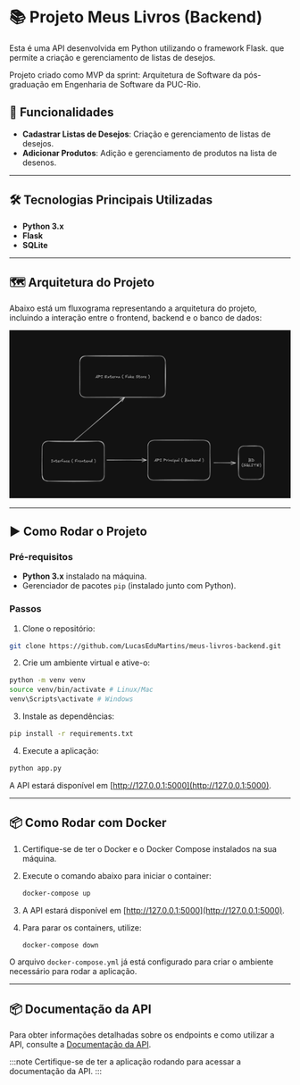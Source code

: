 # 📚 Projeto Meus Livros (Backend)

Esta é uma API desenvolvida em Python utilizando o framework Flask. que permite a criação e gerenciamento de listas de desejos.

Projeto criado como MVP da sprint: Arquitetura de Software da pós-graduação em Engenharia de Software da PUC-Rio.

## 🚀 Funcionalidades

- **Cadastrar Listas de Desejos**: Criação e gerenciamento de listas de desejos.
- **Adicionar Produtos**: Adição e gerenciamento de produtos na lista de desenos.

---

## 🛠️ Tecnologias Principais Utilizadas

- **Python 3.x**
- **Flask**
- **SQLite**

---

## 🗺️ Arquitetura do Projeto

Abaixo está um fluxograma representando a arquitetura do projeto, incluindo a interação entre o frontend, backend e o banco de dados:

![Arquitetura do Projeto](assets/archtecture_flow.png)

---

## ▶️ Como Rodar o Projeto

### Pré-requisitos

- **Python 3.x** instalado na máquina.
- Gerenciador de pacotes `pip` (instalado junto com Python).

### Passos

1. Clone o repositório:

```bash
git clone https://github.com/LucasEduMartins/meus-livros-backend.git
```

2. Crie um ambiente virtual e ative-o:

```bash
python -m venv venv
source venv/bin/activate # Linux/Mac
venv\Scripts\activate # Windows
```

3. Instale as dependências:

```bash
pip install -r requirements.txt
```

4. Execute a aplicação:

```bash
python app.py
```

A API estará disponível em [http://127.0.0.1:5000](http://127.0.0.1:5000).

---

## 📦 Como Rodar com Docker

1. Certifique-se de ter o Docker e o Docker Compose instalados na sua máquina.

2. Execute o comando abaixo para iniciar o container:

   ```bash
   docker-compose up
   ```

3. A API estará disponível em [http://127.0.0.1:5000](http://127.0.0.1:5000).

4. Para parar os containers, utilize:

   ```bash
   docker-compose down
   ```

O arquivo `docker-compose.yml` já está configurado para criar o ambiente necessário para rodar a aplicação.

---

## 📦 Documentação da API

Para obter informações detalhadas sobre os endpoints e como utilizar a API, consulte a [Documentação da API](http://127.0.0.1:5000/openapi/swagger#).

:::note
Certifique-se de ter a aplicação rodando para acessar a documentação da API.
:::
